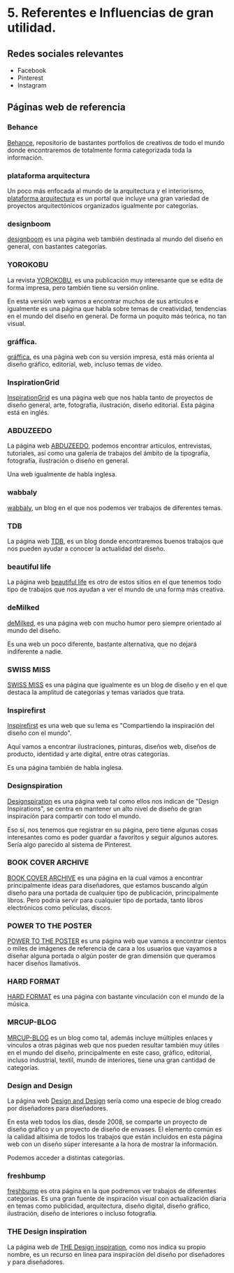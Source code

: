 # 5. Referentes e Influencias de gran utilidad.

## Redes sociales relevantes

* Facebook
* Pinterest
* Instagram

## Páginas web de referencia

### Behance

[Behance](https://www.behance.net), repositorio de bastantes portfolios de creativos de todo el mundo donde encontraremos de totalmente forma
categorizada toda la información.

### plataforma arquitectura

Un poco más enfocada al mundo de la arquitectura y el interiorismo, [plataforma arquitectura](https://www.plataformaarquitectura.cl) es un
portal que incluye una gran variedad de proyectos arquitectónicos organizados igualmente por categorías.

### designboom

[designboom](https://www.designboom.com) es una página web también destinada al mundo del diseño en general, con bastantes categorías.

### YOROKOBU

La revista [YOROKOBU](https://www.yorokobu.es), es una publicación muy interesante que se edita de forma impresa, pero también tiene su versión
online.

En esta versión web vamos a encontrar muchos de sus artículos e igualmente es una página que habla sobre temas de creatividad, tendencias
en el mundo del diseño en general. De forma un poquito más teórica, no tan visual.

### gráffica.

[gráffica.](https://www.grafica.info) es una página web con su versión impresa, está más orienta al diseño gráfico, editorial, web, incluso
temas de vídeo.

### InspirationGrid

[InspirationGrid](https://www.theinspirationgrid.com) es una página web que nos habla tanto de proyectos de diseño general, arte, fotografía,
ilustración, diseño editorial. Esta página está en inglés.

### ABDUZEEDO

La página web [ABDUZEEDO](https://www.abduzeedo.com), podemos encontrar artículos, entrevistas, tutoriales, así como una galería de trabajos del
ámbito de la tipografía, fotografía, ilustración o diseño en general.

Una web igualmente de habla inglesa.

### wabbaly

[wabbaly](https://www.wabbaly.com), un blog en el que nos podemos ver trabajos de diferentes temas.

### TDB

La página web [TDB](https://www.thedsgnblog.com), es un blog donde encontraremos buenos trabajos que nos pueden ayudar a conocer la
actualidad del diseño.

### beautiful life

La página web [beautiful life](https://www.beautifullife.info) es otro de estos sitios en el que tenemos todo tipo de trabajos que nos ayudan a
ver el mundo de una forma más creativa.

### deMilked

[deMilked](https://www.demilked.com), es una página web con mucho humor pero siempre orientado al mundo del diseño.

Es una web un poco diferente, bastante alternativa, que no dejará indiferente a nadie.

### SWISS MISS

[SWISS MISS](https://www.swiss-miss.com) es una página que igualmente es un blog de diseño y en el que destaca la amplitud de categorías y temas
variados que trata.

### Inspirefirst

[Inspirefirst](https://www.inspirefirst.com) es una web que su lema es "Compartiendo la inspiración del diseño con el mundo".

Aquí vamos a encontrar ilustraciones, pinturas, diseños web, diseños de producto, identidad y arte digital, entre otras categorías.

Es una página también de habla inglesa.

### Designspiration

[Designspiration](https://www.designspiration.com) es una página web tal como ellos nos indican de "Design Inspirations", se centra en mantener un
alto nivel de diseño de gran inspiración para compartir con todo el mundo.

Eso sí, nos tenemos que registrar en su página, pero tiene algunas cosas interesantes como es poder guardar a favoritos y seguir algunos autores.
Sería algo parecido al sistema de Pinterest.

### BOOK COVER ARCHIVE

[BOOK COVER ARCHIVE](https://www.bookcoverarchive.com) es una página en la cual vamos a encontrar principalmente ideas para diseñadores, que
estamos buscando algún diseño para una portada de cualquier tipo de publicación, principalmente libros. Pero podría servir para cualquier
tipo de portada, tanto libros electrónicos como películas, discos.

### POWER TO THE POSTER

[POWER TO THE POSTER](https://www.powertotheposter.com) es una página web que vamos a encontrar cientos o miles de imágenes de referencia de
cara a los usuarios que vayamos a diseñar alguna portada o algún poster de gran dimensión que queramos hacer diseños llamativos.

### HARD FORMAT

[HARD FORMAT](https://www.hardformat.org) es una página con bastante vinculación con el mundo de la música.

### MRCUP-BLOG

[MRCUP-BLOG](https://www.mr-cup.com/bolg.html) es un blog como tal, además incluye múltiples enlaces y vínculos a otras páginas web que nos
pueden resultar también muy útiles en el mundo del diseño, principalmente en este caso, gráfico, editorial, incluso industrial,
textil, mundo de interiores, tiene una gran cantidad de categorías.

### Design and Design

La página web [Design and Design](https://www.designanddesign.com) sería como una especie de blog creado por diseñadores para diseñadores.

En esta web todos los días, desde 2008, se comparte un proyecto de diseño gráfico y un proyecto de diseño de envases. El elemento común es
la calidad altísima de todos los trabajos que están incluidos en esta página web con un diseño súper interesante a la hora de mostrar la información.

Podemos acceder a distintas categorías.

### freshbump

[freshbump](https://www.freshbump.com) es otra página en la que podremos ver trabajos de diferentes categorías. Es una gran fuente de inspiración
visual con actualización diaria en temas como publicidad, arquitectura, diseño digital, diseño gráfico, ilustración, diseño de interiores o
incluso fotografía.

### THE Design inspiration

La página web de [THE Design inspiration](https://www.thedesigninspiration.com), como nos indica su propio nombre, es un
recurso en línea para inspiración del diseño por diseñadores y para diseñadores.